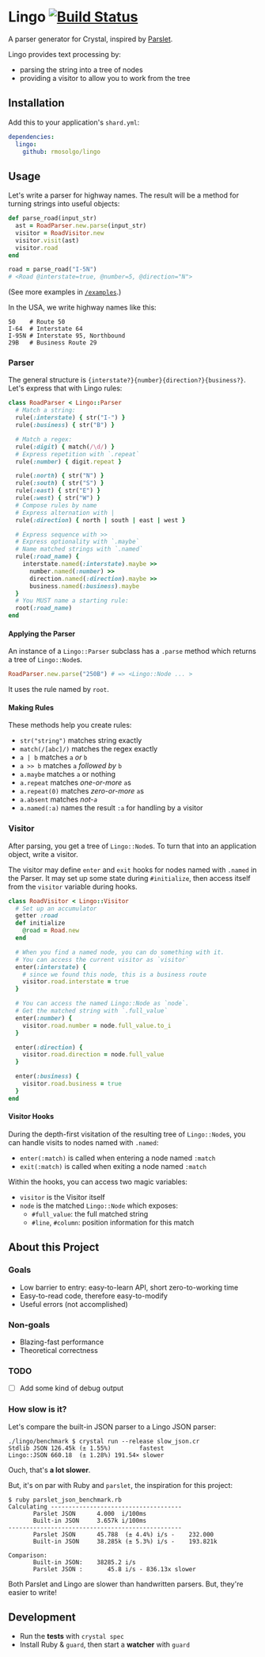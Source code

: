 # Lingo [![Build Status](https://travis-ci.org/rmosolgo/lingo.svg)](https://travis-ci.org/rmosolgo/lingo)

A parser generator for Crystal, inspired by [Parslet](https://github.com/kschiess/parslet).

Lingo provides text processing by:
- parsing the string into a tree of nodes
- providing a visitor to allow you to work from the tree

## Installation

Add this to your application's `shard.yml`:

```yaml
dependencies:
  lingo:
    github: rmosolgo/lingo
```

## Usage

Let's write a parser for highway names. The result will be a method for turning strings into useful objects:

```ruby
def parse_road(input_str)
  ast = RoadParser.new.parse(input_str)
  visitor = RoadVisitor.new
  visitor.visit(ast)
  visitor.road
end

road = parse_road("I-5N")
# <Road @interstate=true, @number=5, @direction="N">
```

(See more examples in [`/examples`](https://github.com/rmosolgo/lingo/tree/master/examples).)

In the USA, we write highway names like this:

```
50    # Route 50
I-64  # Interstate 64
I-95N # Interstate 95, Northbound
29B   # Business Route 29
```

### Parser

The general structure is `{interstate?}{number}{direction?}{business?}`. Let's express that with Lingo rules:

```ruby
class RoadParser < Lingo::Parser
  # Match a string:
  rule(:interstate) { str("I-") }
  rule(:business) { str("B") }

  # Match a regex:
  rule(:digit) { match(/\d/) }
  # Express repetition with `.repeat`
  rule(:number) { digit.repeat }

  rule(:north) { str("N") }
  rule(:south) { str("S") }
  rule(:east) { str("E") }
  rule(:west) { str("W") }
  # Compose rules by name
  # Express alternation with |
  rule(:direction) { north | south | east | west }

  # Express sequence with >>
  # Express optionality with `.maybe`
  # Name matched strings with `.named`
  rule(:road_name) {
    interstate.named(:interstate).maybe >>
      number.named(:number) >>
      direction.named(:direction).maybe >>
      business.named(:business).maybe
  }
  # You MUST name a starting rule:
  root(:road_name)
end
```

#### Applying the Parser

An instance of a `Lingo::Parser` subclass has a `.parse` method which returns a tree of `Lingo::Node`s.

```ruby
RoadParser.new.parse("250B") # => <Lingo::Node ... >
```

It uses the rule named by `root`.

#### Making Rules

These methods help you create rules:

- `str("string")` matches string exactly
- `match(/[abc]/)` matches the regex exactly
- `a | b` matches `a` _or_ `b`
- `a >> b` matches `a` _followed by_ `b`
- `a.maybe` matches `a` or nothing
- `a.repeat` matches _one-or-more_ `a`s
- `a.repeat(0)` matches _zero-or-more_ `a`s
- `a.absent` matches _not-`a`_
- `a.named(:a)` names the result `:a` for handling by a visitor

### Visitor

After parsing, you get a tree of `Lingo::Node`s. To turn that into an application object, write a visitor.

The visitor may define `enter` and `exit` hooks for nodes named with `.named` in the Parser. It may set up some state during `#initialize`, then access itself from the `visitor` variable during hooks.


```ruby
class RoadVisitor < Lingo::Visitor
  # Set up an accumulator
  getter :road
  def initialize
    @road = Road.new
  end

  # When you find a named node, you can do something with it.
  # You can access the current visitor as `visitor`
  enter(:interstate) {
    # since we found this node, this is a business route
    visitor.road.interstate = true
  }

  # You can access the named Lingo::Node as `node`.
  # Get the matched string with `.full_value`
  enter(:number) {
    visitor.road.number = node.full_value.to_i
  }

  enter(:direction) {
    visitor.road.direction = node.full_value
  }

  enter(:business) {
    visitor.road.business = true
  }
end
```

#### Visitor Hooks

During the depth-first visitation of the resulting tree of `Lingo::Node`s, you can handle visits to nodes named with `.named`:

- `enter(:match)` is called when entering a node named `:match`
- `exit(:match)` is called when exiting a node named `:match`

Within the hooks, you can access two magic variables:

- `visitor` is the Visitor itself
- `node` is the matched `Lingo::Node` which exposes:
  - `#full_value`: the full matched string
  - `#line`, `#column`: position information for this match

## About this Project

### Goals

- Low barrier to entry: easy-to-learn API, short zero-to-working time
- Easy-to-read code, therefore easy-to-modify
- Useful errors (not accomplished)

### Non-goals

- Blazing-fast performance
- Theoretical correctness

### TODO

- [ ] Add some kind of debug output

### How slow is it?

Let's compare the built-in JSON parser to a Lingo JSON parser:

```
./lingo/benchmark $ crystal run --release slow_json.cr
Stdlib JSON 126.45k (± 1.55%)        fastest
Lingo::JSON 660.18  (± 1.28%) 191.54× slower
```

Ouch, that's __a lot slower__.

But, it's on par with Ruby and `parslet`, the inspiration for this project:

```
$ ruby parslet_json_benchmark.rb
Calculating -------------------------------------
       Parslet JSON      4.000  i/100ms
       Built-in JSON     3.657k i/100ms
-------------------------------------------------
       Parslet JSON      45.788  (± 4.4%) i/s -    232.000
       Built-in JSON     38.285k (± 5.3%) i/s -    193.821k

Comparison:
       Built-in JSON:    38285.2 i/s
       Parslet JSON :       45.8 i/s - 836.13x slower
```

Both Parslet and Lingo are slower than handwritten parsers. But, they're easier to write!

## Development

- Run the __tests__ with `crystal spec`
- Install Ruby & `guard`, then start a __watcher__ with `guard`
